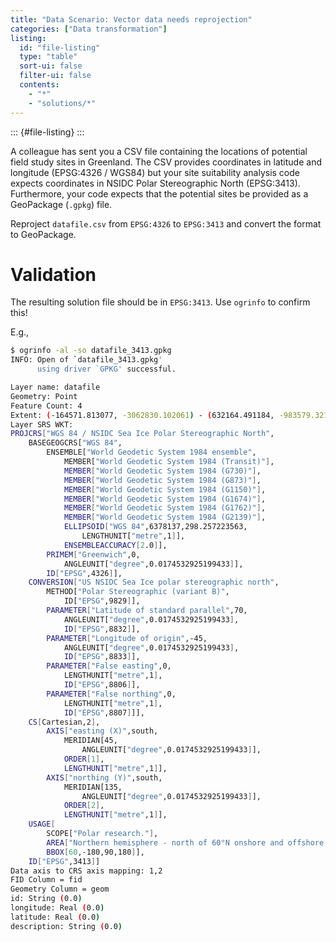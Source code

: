 ```yaml
---
title: "Data Scenario: Vector data needs reprojection"
categories: ["Data transformation"]
listing:
  id: "file-listing"
  type: "table"
  sort-ui: false
  filter-ui: false
  contents:
    - "*"
    - "solutions/*"
---
```


::: {#file-listing}
:::


A colleague has sent you a CSV file containing the locations of potential field
study sites in Greenland. The CSV provides coordinates in latitude and longitude
(EPSG:4326 / WGS84) but your site suitability analysis code expects coordinates
in NSIDC Polar Stereographic North (EPSG:3413). Furthermore, your code expects
that the potential sites be provided as a GeoPackage (`.gpkg`) file.

Reproject `datafile.csv` from `EPSG:4326` to `EPSG:3413` and convert the format
to GeoPackage.


# Validation

The resulting solution file should be in `EPSG:3413`. Use `ogrinfo` to confirm
this!

E.g.,

```bash
$ ogrinfo -al -so datafile_3413.gpkg
INFO: Open of `datafile_3413.gpkg'
      using driver `GPKG' successful.

Layer name: datafile
Geometry: Point
Feature Count: 4
Extent: (-164571.813077, -3062830.102061) - (632164.491184, -983579.321457)
Layer SRS WKT:
PROJCRS["WGS 84 / NSIDC Sea Ice Polar Stereographic North",
    BASEGEOGCRS["WGS 84",
        ENSEMBLE["World Geodetic System 1984 ensemble",
            MEMBER["World Geodetic System 1984 (Transit)"],
            MEMBER["World Geodetic System 1984 (G730)"],
            MEMBER["World Geodetic System 1984 (G873)"],
            MEMBER["World Geodetic System 1984 (G1150)"],
            MEMBER["World Geodetic System 1984 (G1674)"],
            MEMBER["World Geodetic System 1984 (G1762)"],
            MEMBER["World Geodetic System 1984 (G2139)"],
            ELLIPSOID["WGS 84",6378137,298.257223563,
                LENGTHUNIT["metre",1]],
            ENSEMBLEACCURACY[2.0]],
        PRIMEM["Greenwich",0,
            ANGLEUNIT["degree",0.0174532925199433]],
        ID["EPSG",4326]],
    CONVERSION["US NSIDC Sea Ice polar stereographic north",
        METHOD["Polar Stereographic (variant B)",
            ID["EPSG",9829]],
        PARAMETER["Latitude of standard parallel",70,
            ANGLEUNIT["degree",0.0174532925199433],
            ID["EPSG",8832]],
        PARAMETER["Longitude of origin",-45,
            ANGLEUNIT["degree",0.0174532925199433],
            ID["EPSG",8833]],
        PARAMETER["False easting",0,
            LENGTHUNIT["metre",1],
            ID["EPSG",8806]],
        PARAMETER["False northing",0,
            LENGTHUNIT["metre",1],
            ID["EPSG",8807]]],
    CS[Cartesian,2],
        AXIS["easting (X)",south,
            MERIDIAN[45,
                ANGLEUNIT["degree",0.0174532925199433]],
            ORDER[1],
            LENGTHUNIT["metre",1]],
        AXIS["northing (Y)",south,
            MERIDIAN[135,
                ANGLEUNIT["degree",0.0174532925199433]],
            ORDER[2],
            LENGTHUNIT["metre",1]],
    USAGE[
        SCOPE["Polar research."],
        AREA["Northern hemisphere - north of 60°N onshore and offshore, including Arctic."],
        BBOX[60,-180,90,180]],
    ID["EPSG",3413]]
Data axis to CRS axis mapping: 1,2
FID Column = fid
Geometry Column = geom
id: String (0.0)
longitude: Real (0.0)
latitude: Real (0.0)
description: String (0.0)
```
